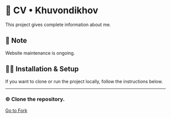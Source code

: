 <h1>🧾 CV • Khuvondikhov</h1>
<p>This project gives complete information about me.</p>
<h2>📝 Note </h2>
<p>Website maintenance is ongoing.</p>
<h2>🧑‍💻 Installation & Setup</h2>
<p>If you want to clone or run the project locally, follow the instructions below.</p>
<hr>
<h3> &copy Clone the repository. </h3>
<a href="https://github.com/Sardorbek-Kuvondikov/MyCreativeSpace-">Go to Fork</a>
